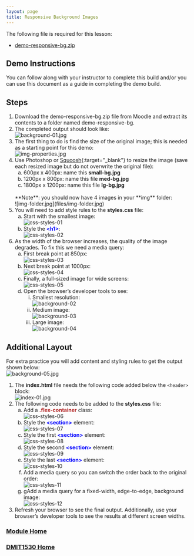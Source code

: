 ```yaml
---
layout: page
title: Responsive Background Images
---
```

<style>
    .css-class{
        color: firebrick;
        font-weight: bold;
    }
    .html-class{
        color: blue;
        font-weight: bold;
    }
</style>

The following file is required for this lesson:
* [demo-responsive-bg.zip](files/demo-responsive-bg.zip)

## Demo Instructions
You can follow along with your instructor to complete this build and/or you can use this document as a guide in completing the demo build.

## Steps
1.	Download the demo-responsive-bg.zip file from Moodle and extract its contents to a folder named demo-responsive-bg.
2.	The completed output should look like:<br>
![background-01.jpg](files/background-01.jpg)
3.	The first thing to do is find the size of the original image; this is needed as a starting point for this demo:<br>
![img-properties.jpg](files/img-properties.jpg)
4.	Use Photoshop or [Squoosh](https://squoosh.app/){:target="_blank"} to resize the image (save each resized image but do not overwrite the original file):<br>
    <ol type="a">
        <li>600px x 400px: name this <b>small-bg.jpg</b></li>
        <li>1200px x 800px: name this file <b>med-bg.jpg</b></li>
        <li>1800px x 1200px: name this file <b>lg-bg.jpg</b></li>
    </ol><br>
    **Note**: you should now have 4 images in your **img** folder:<br>
    ![img-folder.jpg](files/img-folder.jpg)
5.	You will need to add style rules to the **styles.css** file:<br>
    <ol type="a">
        <li>Start with the smallest image:<br>
        <img src="files/css-styles-01.jpg" alt="css-styles-01">
        </li>
        <li>Style the <span class="html-class">&lt;h1&gt;</span>:<br>
        <img src="files/css-styles-02.jpg" alt="css-styles-02">
        </li>
    </ol>
6.	As the width of the browser increases, the quality of the image degrades. To fix this we need a media query:<br>
    <ol type="a">
        <li>First break point at 850px:<br>
        <img src="files/css-styles-03.jpg" alt="css-styles-03">
        </li>
        <li>Next break point at 1000px:<br>
        <img src="files/css-styles-04.jpg" alt="css-styles-04">
        </li>
        <li>Finally, a full-sized image for wide screens:<br>
        <img src="files/css-styles-05.jpg" alt="css-styles-05">
        </li>
        <li>Open the browser’s developer tools to see:<br>
            <ol type="i">
                <li>Smallest resolution:<br>
                <img src="files/background-02.jpg" alt="background-02">
                </li>
                <li>Medium image:<br>
                <img src="files/background-03.jpg" alt="background-03">
                </li>
                <li>Large image:<br>
                <img src="files/background-04.jpg" alt="background-04">
                </li>
            </ol>
        </li>
    </ol>

## Additional Layout
For extra practice you will add content and styling rules to get the output shown below:<br>
![background-05.jpg](files/background-05.jpg)
1.	The **index.html** file needs the following code added below the `<header>` block:<br>
![index-01.jpg](files/index-01.jpg)
2.	The following code needs to be added to the **styles.css** file:<br>
    <ol type="a">
        <li>Add a <span class="css-class">.flex-container</span> class:<br>
        <img src="files/css-styles-06.jpg" alt="css-styles-06">
        </li>
        <li>Style the <span class="html-class">&lt;section&gt;</span> element:<br>
        <img src="files/css-styles-07.jpg" alt="css-styles-07">
        </li>
        <li>Style the first <span class="html-class">&lt;section&gt;</span> element:<br>
        <img src="files/css-styles-08.jpg" alt="css-styles-08">
        </li>
        <li>Style the second <span class="html-class">&lt;section&gt;</span> element:<br>
        <img src="files/css-styles-09.jpg" alt="css-styles-09">
        </li>
        <li>Style the last <span class="html-class">&lt;section&gt;</span> element:<br>
        <img src="files/css-styles-10.jpg" alt="css-styles-10">
        </li>
        <li>Add a media query so you can switch the order back to the original order:<br>
        <img src="files/css-styles-11.jpg" alt="css-styles-11">
        </li>
        <li>gAdd a media query for a fixed-width, edge-to-edge, background image:<br>
        <img src="files/css-styles-12.jpg" alt="css-styles-12">
        </li>
    </ol>
3.	Refresh your browser to see the final output. Additionally, use your browser’s developer tools to see the results at different screen widths.

### [Module Home](../module1.md)
### [DMIT1530 Home](../../)

